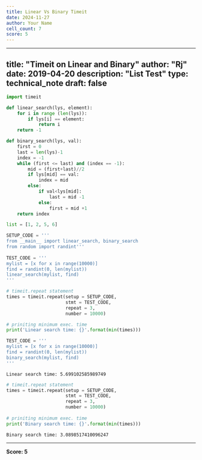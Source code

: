 ```yaml
---
title: Linear Vs Binary Timeit
date: 2024-11-27
author: Your Name
cell_count: 7
score: 5
---
```


---
title: "Timeit on Linear and Binary"
author: "Rj"
date: 2019-04-20
description: "List Test"
type: technical_note
draft: false
---

```python
import timeit
```


```python
def linear_search(lys, element):  
    for i in range (len(lys)):
        if lys[i] == element:
            return i
    return -1
```


```python
def binary_search(lys, val):  
    first = 0
    last = len(lys)-1
    index = -1
    while (first <= last) and (index == -1):
        mid = (first+last)//2
        if lys[mid] == val:
            index = mid
        else:
            if val<lys[mid]:
                last = mid -1
            else:
                first = mid +1
    return index
```


```python
list = [1, 2, 5, 6]
```


```python
SETUP_CODE = ''' 
from __main__ import linear_search, binary_search
from random import randint'''
      
TEST_CODE = ''' 
mylist = [x for x in range(10000)] 
find = randint(0, len(mylist)) 
linear_search(mylist, find) 
'''

# timeit.repeat statement 
times = timeit.repeat(setup = SETUP_CODE, 
                      stmt = TEST_CODE, 
                      repeat = 3, 
                      number = 10000) 

# priniting minimum exec. time 
print('Linear search time: {}'.format(min(times))) 

TEST_CODE = ''' 
mylist = [x for x in range(10000)] 
find = randint(0, len(mylist)) 
binary_search(mylist, find) 
'''
```

    Linear search time: 5.699102585989749



```python
# timeit.repeat statement 
times = timeit.repeat(setup = SETUP_CODE, 
                      stmt = TEST_CODE, 
                      repeat = 3, 
                      number = 10000) 
  
# priniting minimum exec. time 
print('Binary search time: {}'.format(min(times)))
```

    Binary search time: 3.0898517410096247



---
**Score: 5**